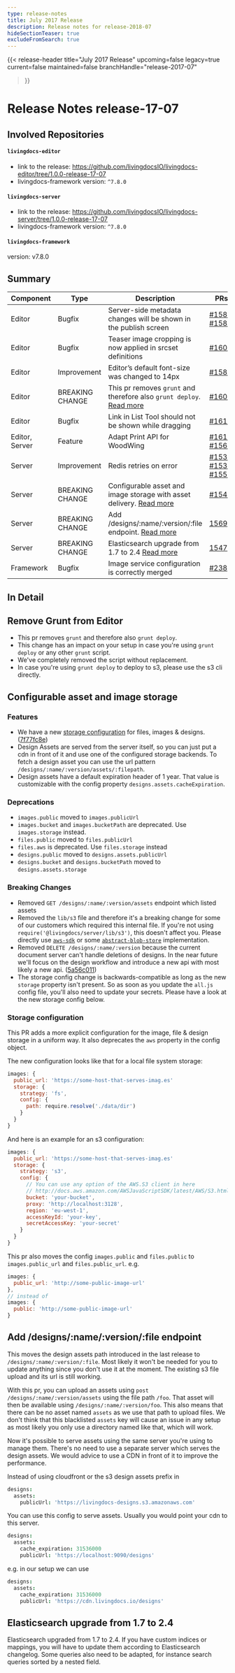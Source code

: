 ```yaml
---
type: release-notes
title: July 2017 Release
description: Release notes for release-2018-07
hideSectionTeaser: true
excludeFromSearch: true
---
```


{{< release-header 
  title="July 2017 Release"
  upcoming=false
  legacy=true
  current=false
  maintained=false
  branchHandle="release-2017-07"
>}}

# Release Notes release-17-07

## Involved Repositories

#### `livingdocs-editor`

- link to the release: https://github.com/livingdocsIO/livingdocs-editor/tree/1.0.0-release-17-07
- livingdocs-framework version: `^7.8.0`

#### `livingdocs-server`

- link to the release: https://github.com/livingdocsIO/livingdocs-server/tree/1.0.0-release-17-07
- livingdocs-framework version: `^7.8.0`

#### `livingdocs-framework`

version: v7.8.0

## Summary

Component | Type | Description | PRs | Issues
--- | --- | --- | --- | ---
Editor | Bugfix | Server-side metadata changes will be shown in the publish screen | [#1588](https://github.com/livingdocsIO/livingdocs-editor/pull/1588), [#1585](https://github.com/livingdocsIO/livingdocs-editor/pull/1585) | [#1325](https://github.com/livingdocsIO/livingdocs-planning/issues/1325), [#1261](https://github.com/livingdocsIO/livingdocs-planning/issues/1261)
Editor | Bugfix | Teaser image cropping is now applied in srcset definitions | [#1606](https://github.com/livingdocsIO/livingdocs-editor/pull/1606) | [#1258](https://github.com/livingdocsIO/livingdocs-planning/issues/1258)
Editor | Improvement | Editor’s default font-size was changed to 14px | [#1587](https://github.com/livingdocsIO/livingdocs-editor/pull/1587) | [#1029](https://github.com/livingdocsIO/livingdocs-planning/issues/1029)
Editor | BREAKING CHANGE | This pr removes `grunt` and therefore also `grunt deploy`. [Read more](#remove-grunt-from-editor) | [#1608](https://github.com/livingdocsIO/livingdocs-editor/pull/1608) | -
Editor | Bugfix | Link in List Tool should not be shown while dragging | [#1615](https://github.com/livingdocsIO/livingdocs-editor/pull/1615) | [#1224](https://github.com/livingdocsIO/livingdocs-planning/issues/1224)
Editor, Server | Feature | Adapt Print API for WoodWing | [#1611](https://github.com/livingdocsIO/livingdocs-editor/pull/1611), [#1567](https://github.com/livingdocsIO/livingdocs-server/pull/1567) | -
Server | Improvement | Redis retries on error | [#1534](https://github.com/livingdocsIO/livingdocs-server/pull/1534), [#1530](https://github.com/livingdocsIO/livingdocs-server/pull/1530), [#1552](https://github.com/livingdocsIO/livingdocs-server/pull/1552) | [#1231](https://github.com/livingdocsIO/livingdocs-planning/issues/1231)
Server | BREAKING CHANGE | Configurable asset and image storage with asset delivery. [Read more](#configurable-asset-and-image-storage) | [#1546](https://github.com/livingdocsIO/livingdocs-server/pull/1546) | [#1222](https://github.com/livingdocsIO/livingdocs-planning/issues/1222)
Server | BREAKING CHANGE | Add /designs/:name/:version/:file endpoint. [Read more](#add-designsnameversionfile-endpoint) | [1569](https://github.com/livingdocsIO/livingdocs-server/pull/1569) | -
Server | BREAKING CHANGE | Elasticsearch upgrade from 1.7 to 2.4 [Read more](#elasticsearch-upgrade-from-17-to-24) | [1547](https://github.com/livingdocsIO/livingdocs-server/pull/1547) | [#1281](https://github.com/livingdocsIO/livingdocs-planning/issues/1281)
Framework | Bugfix | Image service configuration is correctly merged | [#238](https://github.com/livingdocsIO/livingdocs-framework/pull/238) | [#1229](https://github.com/livingdocsIO/livingdocs-planning/issues/1229), [#1216](https://github.com/livingdocsIO/livingdocs-planning/issues/1216)


## In Detail

## Remove Grunt from Editor

- This pr removes `grunt` and therefore also `grunt deploy`.
- This change has an impact on your setup in case you're using `grunt deploy` or any other `grunt` script.
- We've completely removed the script without replacement.
- In case you're using `grunt deploy` to deploy to s3, please use the s3 cli directly.

## Configurable asset and image storage

### Features
  - We have a new [storage configuration](#user-content-storage-configuration) for files, images & designs. ([7f77fc8e](https://github.com/livingdocsIO/livingdocs-server/commit/7f77fc8e))
  - Design Assets are served from the server itself, so you can just put a cdn in front of it and use one of the configured storage backends. To fetch a design asset you can use the url pattern `/designs/:name/:version/assets/:filepath`.
  - Design assets have a default expiration header of 1 year. That value is customizable with the config property `designs.assets.cacheExpiration`.

### Deprecations
  - `images.public` moved to `images.publicUrl`
  - `images.bucket` and `images.bucketPath` are deprecated. Use `images.storage` instead.
  - `files.public` moved to `files.publicUrl`
  - `files.aws` is deprecated. Use `files.storage` instead
  - `designs.public` moved to `designs.assets.publicUrl`
  - `designs.bucket` and `designs.bucketPath` moved to `designs.assets.storage`

### Breaking Changes
  - Removed `GET /designs/:name/:version/assets` endpoint which listed assets
  - Removed the `lib/s3` file and therefore it's a breaking change for some of our customers which required this internal file. If you're not using `require('@livingdocs/server/lib/s3')`, this doesn't affect you. Please directly use [`aws-sdk`](https://npm.im/aws-sdk) or some [`abstract-blob-store`](https://npm.im/abstract-blob-store) implementation.
  - Removed `DELETE /designs/:name/:version` because the current document server can't handle deletions of designs. In the near future we'll focus on the design workflow and introduce a new api with most likely a new api. ([5a56c011](https://github.com/livingdocsIO/livingdocs-server/commit/5a56c011))
  - The storage config change is backwards-compatible as long as the new `storage` property isn't present. So as soon as you update the `all.js` config file, you'll also need to update your secrets. Please have a look at the new storage config below.

### Storage configuration
  This PR adds a more explicit configuration for the image, file & design storage in a uniform way.
  It also deprecates the `aws` property in the config object.

  The new configuration looks like that for a local file system storage:
  ```js
  images: {
    public_url: 'https://some-host-that-serves-imag.es'
    storage: {
      strategy: 'fs',
      config: {
        path: require.resolve('./data/dir')
      }
    }
  }
  ```

  And here is an example for an s3 configuration:
  ```js
  images: {
    public_url: 'https://some-host-that-serves-imag.es'
    storage: {
      strategy: 's3',
      config: {
        // You can use any option of the AWS.S3 client in here
        // http://docs.aws.amazon.com/AWSJavaScriptSDK/latest/AWS/S3.html#constructor_details
        bucket: 'your-bucket',
        proxy: 'http://localhost:3128',
        region: 'eu-west-1',
        accessKeyId: 'your-key',
        secretAccessKey: 'your-secret'
      }
    }
  }
  ```

  This pr also moves the config `images.public` and `files.public` to `images.public_url` and `files.public_url`.
  e.g.
  ```js
  images: {
    public_url: 'http://some-public-image-url'
  },
  // instead of
  images: {
    public: 'http://some-public-image-url'
  }
  ```

## Add /designs/:name/:version/:file endpoint

This moves the design assets path introduced in the last release to `/designs/:name/:version/:file`. Most likely it won't be needed for you to update anything since you don't use it at the moment. The existing s3 file upload and its url is still working.

With this pr, you can upload an assets using `post /designs/:name/:version/assets` using the file path `/foo`. That asset will then be available using `/designs/:name/:version/foo`. This also means that there can be no asset named `assets` as we use that path to upload files. We don't think that this blacklisted `assets` key will cause an issue in any setup as most likely you only use a directory named like that, which will work.

Now it's possible to serve assets using the same server you're using to manage them. There's no need to use a separate server which serves the design assets. We would advice to use a CDN in front of it to improve the performance.

Instead of using cloudfront or the s3 design assets prefix in
```coffee
designs:
  assets:
    publicUrl: 'https://livingdocs-designs.s3.amazonaws.com'
```

You can use this config to serve assets.
Usually you would point your cdn to this server.
```coffee
designs:
  assets:
    cache_expiration: 31536000
    publicUrl: 'https://localhost:9090/designs'
```

e.g. in our setup we can use
```coffee
designs:
  assets:
    cache_expiration: 31536000
    publicUrl: 'https://cdn.livingdocs.io/designs'
```

## Elasticsearch upgrade from 1.7 to 2.4

Elasticsearch upgraded from 1.7 to 2.4. If you have custom indices or mappings, you will have to update them according to Elasticsearch changelog. Some queries also need to be adapted, for instance search queries sorted by a nested field.
